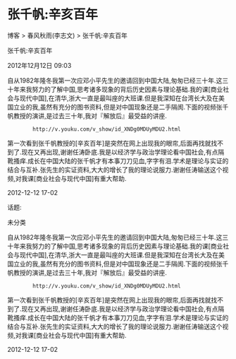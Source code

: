 # 张千帆:辛亥百年  



博客 > 春风秋雨(李志文) > 张千帆:辛亥百年

张千帆:辛亥百年

2012年12月12日 09:03

自从1982年隆冬我第一次应邓小平先生的邀请回到中国大陆,匆匆已经三十年.这三十年来我努力的了解中国,思考诸多现象的背后历史因素与理论基础.我的课[商业社会与现代中国],在清华,浙大一直是最叫座的大班课.但是我深知在台湾长大及在美国立业的我,虽然有充分的图书资料,但是对中国现象还是二手隔阂.下面的视频张千帆教授的演讲,是过去三十年,我对『解放后』最受益的讲座.



            http://v.youku.com/v_show/id_XNDg0MDUyMDU2.html



 第一次看到张千帆教授的[辛亥百年]是突然在网上出现我的眼帘,后面再找就找不到了.现在又再出现,谢谢任涛卧底.我是以经济学与政治学理论看中国社会,有点隔靴搔痒.成长在中国大陆的张千帆才有本事刀刀见血,字字有泪.学术是理论与实证的结合与互补.张先生的实证资料,大大的增长了我的理论说服力.谢谢任涛输送这个视频,对我课[商业社会与现代中国]有重大帮助.







2012-12-12 17-02

话题:

未分类


自从1982年隆冬我第一次应邓小平先生的邀请回到中国大陆,匆匆已经三十年.这三十年来我努力的了解中国,思考诸多现象的背后历史因素与理论基础.我的课[商业社会与现代中国],在清华,浙大一直是最叫座的大班课.但是我深知在台湾长大及在美国立业的我,虽然有充分的图书资料,但是对中国现象还是二手隔阂.下面的视频张千帆教授的演讲,是过去三十年,我对『解放后』最受益的讲座.



            http://v.youku.com/v_show/id_XNDg0MDUyMDU2.html



 第一次看到张千帆教授的[辛亥百年]是突然在网上出现我的眼帘,后面再找就找不到了.现在又再出现,谢谢任涛卧底.我是以经济学与政治学理论看中国社会,有点隔靴搔痒.成长在中国大陆的张千帆才有本事刀刀见血,字字有泪.学术是理论与实证的结合与互补.张先生的实证资料,大大的增长了我的理论说服力.谢谢任涛输送这个视频,对我课[商业社会与现代中国]有重大帮助.







2012-12-12 17-02